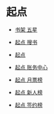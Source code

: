 # 起点


<div id = "首"></div>
<script src = "../js/首.js"></script>


* [书架 五星](https://my.qidian.com/bookcase/14159146)
* [起点 搜书](https://m.qidian.com/soushu/)


* [起点](https://www.qidian.com/)
* [起点 账务中心](https://my.qidian.com/account)


* [起点 月票榜](https://m.qidian.com/rank/yuepiao/)
* [起点 新人榜](https://m.qidian.com/rank/newauthor/)
* [起点 签约榜](https://m.qidian.com/rank/sign/)
